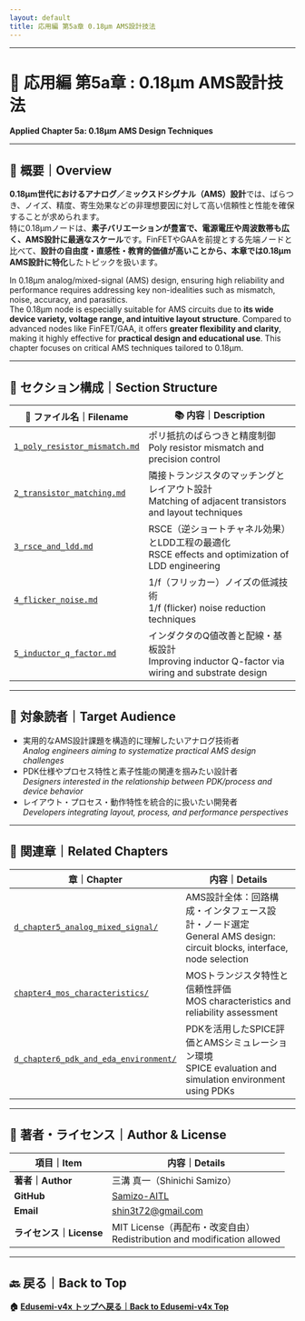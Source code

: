 ```yaml
---
layout: default
title: 応用編 第5a章 0.18μm AMS設計技法
---
```


---

# 🧩 応用編 第5a章 : 0.18μm AMS設計技法  
**Applied Chapter 5a: 0.18μm AMS Design Techniques**

---

## 📘 概要｜Overview

**0.18μm世代におけるアナログ／ミックスドシグナル（AMS）設計**では、ばらつき、ノイズ、精度、寄生効果などの非理想要因に対して高い信頼性と性能を確保することが求められます。  
特に0.18μmノードは、**素子バリエーションが豊富で、電源電圧や周波数帯も広く、AMS設計に最適なスケール**です。FinFETやGAAを前提とする先端ノードと比べて、**設計の自由度・直感性・教育的価値が高いことから、本章では0.18μm AMS設計に特化**したトピックを扱います。

In 0.18μm analog/mixed-signal (AMS) design, ensuring high reliability and performance requires addressing key non-idealities such as mismatch, noise, accuracy, and parasitics.  
The 0.18μm node is especially suitable for AMS circuits due to **its wide device variety, voltage range, and intuitive layout structure**. Compared to advanced nodes like FinFET/GAA, it offers **greater flexibility and clarity**, making it highly effective for **practical design and educational use**. This chapter focuses on critical AMS techniques tailored to 0.18μm.

---

## 📂 セクション構成｜Section Structure

| 📄 **ファイル名｜Filename** | 📚 **内容｜Description** |
|----------------------------|--------------------------|
| [`1_poly_resistor_mismatch.md`](./1_poly_resistor_mismatch.md) | ポリ抵抗のばらつきと精度制御<br>Poly resistor mismatch and precision control |
| [`2_transistor_matching.md`](./2_transistor_matching.md) | 隣接トランジスタのマッチングとレイアウト設計<br>Matching of adjacent transistors and layout techniques |
| [`3_rsce_and_ldd.md`](./3_rsce_and_ldd.md) | RSCE（逆ショートチャネル効果）とLDD工程の最適化<br>RSCE effects and optimization of LDD engineering |
| [`4_flicker_noise.md`](./4_flicker_noise.md) | 1/f（フリッカー）ノイズの低減技術<br>1/f (flicker) noise reduction techniques |
| [`5_inductor_q_factor.md`](./5_inductor_q_factor.md) | インダクタのQ値改善と配線・基板設計<br>Improving inductor Q-factor via wiring and substrate design |

---

## 🎯 対象読者｜Target Audience

- 実用的なAMS設計課題を構造的に理解したいアナログ技術者  
  *Analog engineers aiming to systematize practical AMS design challenges*
- PDK仕様やプロセス特性と素子性能の関連を掴みたい設計者  
  *Designers interested in the relationship between PDK/process and device behavior*
- レイアウト・プロセス・動作特性を統合的に扱いたい開発者  
  *Developers integrating layout, process, and performance perspectives*

---

## 🔗 関連章｜Related Chapters

| 章｜Chapter | 内容｜Details |
|-------------|----------------|
| [`d_chapter5_analog_mixed_signal/`](../d_chapter5_analog_mixed_signal/) | AMS設計全体：回路構成・インタフェース設計・ノード選定<br>General AMS design: circuit blocks, interface, node selection |
| [`chapter4_mos_characteristics/`](../chapter4_mos_characteristics/) | MOSトランジスタ特性と信頼性評価<br>MOS characteristics and reliability assessment |
| [`d_chapter6_pdk_and_eda_environment/`](../d_chapter6_pdk_and_eda_environment/) | PDKを活用したSPICE評価とAMSシミュレーション環境<br>SPICE evaluation and simulation environment using PDKs |

---

## 👤 著者・ライセンス｜Author & License

| 項目｜Item | 内容｜Details |
|------------|----------------------------|
| **著者｜Author** | 三溝 真一（Shinichi Samizo） |
| **GitHub** | [Samizo-AITL](https://github.com/Samizo-AITL) |
| **Email** | [shin3t72@gmail.com](mailto:shin3t72@gmail.com) |
| **ライセンス｜License** | MIT License（再配布・改変自由）<br>Redistribution and modification allowed |

---

## 🔙 戻る｜Back to Top
**🏠 [Edusemi-v4x トップへ戻る｜Back to Edusemi-v4x Top](../README.md)**
